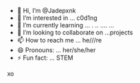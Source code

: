 - 👋 Hi, I’m @Jadepxnk
- 👀 I’m interested in ... c0d1ng
- 🌱 I’m currently learning ... . ..  .... ... 
- 💞️ I’m looking to collaborate on ...projects 
- 📫 How to reach me ... he///re
- 😄 Pronouns: ... her/she/her
- ⚡ Fun fact: ... STEM

xo <!---
Jadepxnk/Jadepxnk is a ✨ special ✨ repository because its `README.md` (this _._ file) appears on your GR1tHub prof1le
You can click the Preview link to take a look at your changes.
--->

